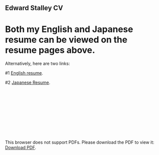 
## Edward Stalley CV

# Both my English and Japanese resume can be viewed on the resume pages above.

Alternatively, here are two links:

#1 [English resume](https://github.com/Edward-Stalley/resume/blob/main/Edward%20Stalley%20Resume.pdf).

#2 [Japanese Resume](https://github.com/Edward-Stalley/resume/blob/main/Edward%20Stalley%20%E5%B1%A5%E6%AD%B4%E6%9B%B8.pdf).


<object data="http://yoursite.com/the.pdf" type="application/pdf" width="700px" height="700px">
    <embed src="http://yoursite.com/the.pdf">
        <p>This browser does not support PDFs. Please download the PDF to view it: <a href="https://github.com/Edward-Stalley/resume/raw/main/Edward-Stalley.pdf">Download PDF</a>.</p>
    </embed>
</object>
